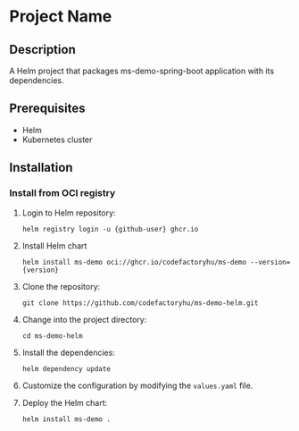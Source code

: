 # Project Name

## Description
A Helm project that packages ms-demo-spring-boot application with its dependencies.

## Prerequisites
- Helm
- Kubernetes cluster

## Installation

### Install from OCI registry
1. Login to Helm repository:
    ```shell
    helm registry login -u {github-user} ghcr.io
    ```

2. Install Helm chart
    ```shell
    helm install ms-demo oci://ghcr.io/codefactoryhu/ms-demo --version={version}
    ```

3. Clone the repository:
    ```shell
    git clone https://github.com/codefactoryhu/ms-demo-helm.git
    ```

4. Change into the project directory:
    ```shell
    cd ms-demo-helm
    ```

5. Install the dependencies:
    ```shell
    helm dependency update
    ```

6. Customize the configuration by modifying the `values.yaml` file.

7. Deploy the Helm chart:
    ```shell
    helm install ms-demo .
    ```
